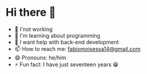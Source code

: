 <h1> Hi there 👋</h1>

- 🔭 I'not working
- 🌱 I'm learning about programming
- 🤔 I want help with back-end development
- 📫 How to reach me: fabiomoisessa14@gmail.com
- 😄 Pronouns: he/him
- ⚡ Fun fact: I have just seventeen years 😁
